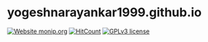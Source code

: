# yogeshnarayankar1999.github.io

[![Website monip.org](https://img.shields.io/website-up-down-green-red/http/monip.org.svg)](http://monip.org/)
[![HitCount](http://hits.dwyl.io/yogeshnarayankar1999/yogeshnarayankar1999github.svg)](http://hits.dwyl.io/yogeshnarayankar1999/yogeshnarayankar1999github)
[![GPLv3 license](https://img.shields.io/badge/License-GPLv3-blue.svg)](http://perso.crans.org/besson/LICENSE.html)



